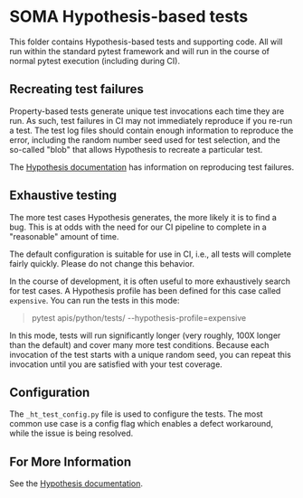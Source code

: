 # SOMA Hypothesis-based tests

This folder contains Hypothesis-based tests and supporting code. All will run within the standard pytest
framework and will run in the course of normal pytest execution (including during CI).

## Recreating test failures

Property-based tests generate unique test invocations each time they are run. As such, test failures in CI
may not immediately reproduce if you re-run a test. The test log files should contain enough
information to reproduce the error, including the random number seed used for test selection, and the
so-called "blob" that allows Hypothesis to recreate a particular test.

The [Hypothesis documentation] has information on reproducing test failures.

## Exhaustive testing

The more test cases Hypothesis generates, the more likely it is to find a bug. This is at odds with
the need for our CI pipeline to complete in a "reasonable" amount of time.

The default configuration is suitable for use in CI, i.e., all tests will complete fairly quickly. Please do not
change this behavior.

In the course of development, it is often useful to more exhaustively search for test cases.
A Hypothesis profile has been defined for this case called `expensive`. You can run the tests in this
mode:

> pytest apis/python/tests/ --hypothesis-profile=expensive

In this mode, tests will run significantly longer (very roughly, 100X longer than the default) and cover
many more test conditions. Because each invocation of the test starts with a unique random seed, you
can repeat this invocation until you are satisfied with your test coverage.

## Configuration

The `_ht_test_config.py` file is used to configure the tests. The most common use case is a config flag
which enables a defect workaround, while the issue is being resolved.

## For More Information

See the [Hypothesis documentation].


[Hypothesis documentation]: https://hypothesis.readthedocs.io/
